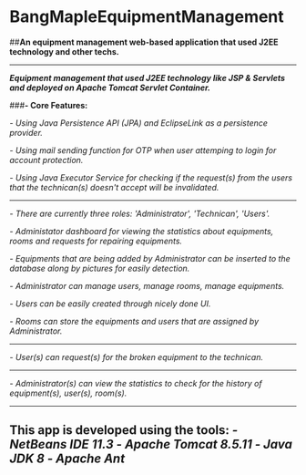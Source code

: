 # BangMapleEquipmentManagement
##**An equipment management web-based application that used J2EE technology and other techs.**

------
***Equipment management that used J2EE technology like JSP & Servlets and deployed on Apache Tomcat Servlet Container.***

###**- Core Features:**

*- Using Java Persistence API (JPA) and EclipseLink as a persistence provider.*

*- Using mail sending function for OTP when user attemping to login for account protection.*

*- Using Java Executor Service for checking if the request(s) from the users that the technican(s) doesn't accept will be invalidated.*

-----------

*- There are currently three roles: 'Administrator', 'Technican', 'Users'.*


*- Administator dashboard for viewing the statistics about equipments, rooms and requests for repairing equipments.*

*- Equipments that are being added by Administrator can be inserted to the database along by pictures for easily detection.*

*- Administrator can manage users, manage rooms, manage equipments.*

*- Users can be easily created through nicely done UI.*

*- Rooms can store the equipments and users that are assigned by Administrator.*

---------
*- User(s) can request(s) for the broken equipment to the technican.*

--------
*- Administrator(s) can view the statistics to check for the history of equipment(s), user(s), room(s).*


---
**This app is developed using the tools:**
*- NetBeans IDE 11.3*
*- Apache Tomcat 8.5.11*
*- Java JDK 8*
*- Apache Ant*
----
